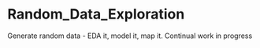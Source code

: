 # Random_Data_Exploration
Generate random data - EDA it, model it, map it. Continual work in progress

